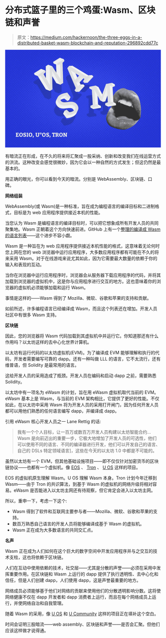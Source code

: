 # 分布式篮子里的三个鸡蛋:Wasm、区块链和声誉

> 原文：<https://medium.com/hackernoon/the-three-eggs-in-a-distributed-basket-wasm-blockchain-and-reputation-296892cdd77c>

![](img/dc31c4237be72a4e396fa1160e7ea476.png)

有暗流正在形成，在不久的将来将汇聚成一股采纳、创新和改变我们在线运营方式的洪流。这种改变会感觉很微妙，因为它会以一种自然的方式发生；但这仍然是最基本的。

用正确的眼光，你可以看到今天的暗流。分别是 WebAssembly、区块链、口碑。

**网络组装**

WebAssembly(或 Wasm)是一种标准，旨在成为编程语言的编译目标和二进制格式，目标是为 web 应用程序提供接近本机的性能。

当您认为 Wasm 是编程语言的编译目标时，可以把它想象成所有开发人员的共同聚集地。Wasm 正朝着这个方向快速前进。GitHub 上有一个[整理的编译成 Wasm 的语言列表](https://github.com/appcypher/awesome-wasm-langs)——这个进步不容小觑。

Wasm 是一种旨在为 web 应用程序提供接近本机性能的格式，这意味着无论何时您上网在您的 web 浏览器中运行应用程序，大多数应用程序都有可能在不久的将来采用 Wasm。对于在线游戏来说尤其如此，因为它需要最大数量的依赖于你的输入和表现的互动。

当你在浏览器中运行应用程序时，浏览器会从服务器下载应用程序的代码，并将其加载到浏览器的虚拟机中，这是你与应用程序进行交互的地方。这也意味着你的浏览器的虚拟机必须能够加载和运行 Wasm。

事情是这样的——Wasm 得到了 Mozilla、微软、谷歌和苹果的支持和贡献。

如前所述，许多编程语言已经编译成 Wasm，而且这个列表还在增加。开发人员社区中有很多 Wasm 支持。

**区块链**

因此，您的浏览器将 Wasm 代码加载到其虚拟机中并运行它。你知道那还有什么作用吗？以太坊这样的去中心化世界计算机。

以太坊有运行代码的以太坊虚拟机(EVM)。为了编译成 EVM 能够理解和执行的代码，开发者需要编写可靠的 dapp。还有一种叫做 LLL 的语言，它不太流行，还有维普语，但 Solidity 是最常用的语言。

这给开发人员的采用造成了瓶颈。开发人员在编码和启动 dapp 之前，需要熟悉 Solidity。

以太坊中有一项名为 eWasm 的计划，旨在用 eWasm 虚拟机取代当前的 EVM。eWasm 基本上是 Wasm，与当前的 EVM 架构相比，它提供了更好的性能。不仅如此，在以太坊中采用 Wasm 将为开发人员的采用打开闸门，因为任何开发人员都可以用他们熟悉的任何语言编写 dapp，并编译成 dapp。

引用 eWasm 核心开发人员之一 Lane Rettig 的话:

> 我有一个个人目标，让一百万或数百万开发人员构建以太坊智能合约… Wasm 是向前迈出的重要一步，它极大地增加了开发人员的可选性，他们可以使用不同的语言、不同的编译器进行开发，他们可以开发自己的语言、自己的 DSLs 特定领域语言]，这些在今天的以太坊 1.0 中都是不可能的。

虽然以太坊有一个 EVM，但其他基础设施项目——即不仅仅针对加密货币的区块链协议——也都有一个虚拟机。像 [EOS](https://eos.io/) 、 [Tron](https://tron.network/) 、 [U OS](https://uos.network/) 这样的项目。

EOS 的虚拟机原生理解 Wasm。U OS 理解 Wasm 本身。Tron 计划今年迁移到 Wasm——由于 Tron 的共识算法，到基于 Wasm 的虚拟机的网络升级将相对容易。eWasm 是否能进入以太坊主网还有待观察，但它肯定会进入以太坊主网。

所以，重申一下，考虑一下这个:

*   Wasm 得到了软件和互联网主要参与者——Mozilla、微软、谷歌和苹果的支持。
*   数百万熟悉自己语言的开发人员将能够编译成基于 Wasm 的虚拟机。
*   Wasm 正在成为大多数语言的共同交汇点。

**名声**

Wasm 正在成为人们如何在这个巨大的数字空间中开发应用程序并与之交互的技术支柱，这也将依赖于区块链。

人们在互动中使用依赖的技术，社交层——尤其是分散的声誉——必须在采用中发挥重要作用。在区块链和 Wasm 上运行的 dapp 提供了执行透明性、去中心化和信任，但是人们创建 dapp，人们使用 dapp，这是声誉最重要的地方。

网络成员必须能够基于他们对网络的贡献来使用他们的分散透明影响分数。这将使网络健康不仅在 dapp 开发者和 dapp 消费者上运行，而且在每个网络成员上运行，并使网络自治和自我管理。

随着 Wasm 的采用，像 [U OS](https://uos.network/) 和 [U Community](https://u.community/) 这样的项目正在填补这个空白。

时间会证明三股暗流——web assembly、区块链和声誉——是否会汇聚。但他们应该这样做才说得通。